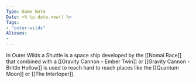 ```yaml
---
Type: Game Note
Date: <% tp.date.now() %>
Tags:
- "outer-wilds"
Aliases:
- 
---
```

In Outer Wilds a Shuttle is a space ship developed by the [[Nomai Race]] that combined with a [[Gravity Cannon - Ember Twin]] or [[Gravity Cannon - Brittle Hollow]] is used to reach hard to reach places like the [[Quantum Moon]] or [[The Interloper]].